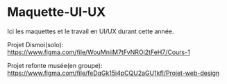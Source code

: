 # Maquette-UI-UX
Ici les maquettes et le travail en UI/UX durant cette année.

Projet Dismoi(solo): https://www.figma.com/file/WouMniiM7tFvNROi2tFeH7/Cours-1

Projet refonte musée(en groupe): https://www.figma.com/file/feDqGk15i4pCQU2aGU1kfl/Projet-web-design

